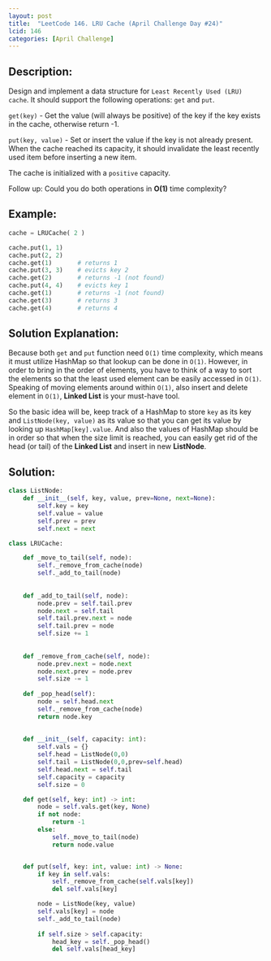 ```yaml
---
layout: post
title:  "LeetCode 146. LRU Cache (April Challenge Day #24)" 
lcid: 146
categories: [April Challenge]
---
```

## Description:
Design and implement a data structure for `Least Recently Used (LRU) cache`. It should support the following operations: `get` and `put`.

`get(key)` - Get the value (will always be positive) of the key if the key exists in the cache, otherwise return -1.

`put(key, value)` - Set or insert the value if the key is not already present. When the cache reached its capacity, it should invalidate the least recently used item before inserting a new item.

The cache is initialized with a `positive` capacity.

Follow up:
Could you do both operations in **O(1)** time complexity?

## Example:
```python
cache = LRUCache( 2 )

cache.put(1, 1)
cache.put(2, 2)
cache.get(1)       # returns 1
cache.put(3, 3)    # evicts key 2
cache.get(2)       # returns -1 (not found)
cache.put(4, 4)    # evicts key 1
cache.get(1)       # returns -1 (not found)
cache.get(3)       # returns 3
cache.get(4)       # returns 4
```

## Solution Explanation:
Because both `get` and `put` function need `O(1)` time complexity, which means it must utilize HashMap so that lookup can be done in `O(1)`. However, in order to bring in the order of elements, you have to think of a way to sort the elements so that the least used element can be easily accessed in `O(1)`. Speaking of moving elements around within `O(1)`, also insert and delete element in `O(1)`, **Linked List** is your must-have tool. 

So the basic idea will be, keep track of a HashMap to store `key` as its key and `ListNode(key, value)` as its value so that you can get its value by looking up `HashMap[key].value`. And also the values of HashMap should be in order so that when the size limit is reached, you can easily get rid of the head (or tail) of the **Linked List** and insert in new **ListNode**. 

## Solution:

```python
class ListNode:
    def __init__(self, key, value, prev=None, next=None):
        self.key = key
        self.value = value
        self.prev = prev
        self.next = next

class LRUCache:

    def _move_to_tail(self, node):
        self._remove_from_cache(node)
        self._add_to_tail(node)
        
        
    def _add_to_tail(self, node):
        node.prev = self.tail.prev
        node.next = self.tail
        self.tail.prev.next = node
        self.tail.prev = node
        self.size += 1
        
    
    def _remove_from_cache(self, node):
        node.prev.next = node.next
        node.next.prev = node.prev
        self.size -= 1
        
    def _pop_head(self):
        node = self.head.next
        self._remove_from_cache(node)
        return node.key
        
        
    def __init__(self, capacity: int):
        self.vals = {}
        self.head = ListNode(0,0)
        self.tail = ListNode(0,0,prev=self.head)
        self.head.next = self.tail
        self.capacity = capacity
        self.size = 0

    def get(self, key: int) -> int:
        node = self.vals.get(key, None)
        if not node:
            return -1
        else:
            self._move_to_tail(node)
            return node.value


    def put(self, key: int, value: int) -> None:
        if key in self.vals:
            self._remove_from_cache(self.vals[key])
            del self.vals[key]

        node = ListNode(key, value)
        self.vals[key] = node
        self._add_to_tail(node)
        
        if self.size > self.capacity:
            head_key = self._pop_head()
            del self.vals[head_key]

```
